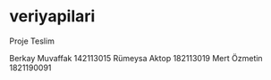 # veriyapilari

Proje Teslim 

Berkay Muvaffak 142113015
Rümeysa Aktop   182113019
Mert Özmetin    1821190091
